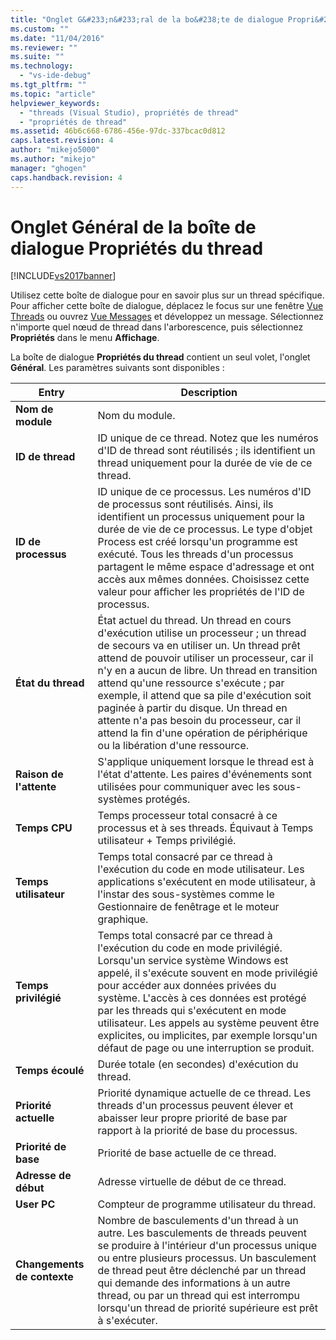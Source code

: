 ```yaml
---
title: "Onglet G&#233;n&#233;ral de la bo&#238;te de dialogue Propri&#233;t&#233;s du thread | Microsoft Docs"
ms.custom: ""
ms.date: "11/04/2016"
ms.reviewer: ""
ms.suite: ""
ms.technology: 
  - "vs-ide-debug"
ms.tgt_pltfrm: ""
ms.topic: "article"
helpviewer_keywords: 
  - "threads (Visual Studio), propriétés de thread"
  - "propriétés de thread"
ms.assetid: 46b6c668-6786-456e-97dc-337bcac0d812
caps.latest.revision: 4
author: "mikejo5000"
ms.author: "mikejo"
manager: "ghogen"
caps.handback.revision: 4
---
```

# Onglet G&#233;n&#233;ral de la bo&#238;te de dialogue Propri&#233;t&#233;s du thread
[!INCLUDE[vs2017banner](../code-quality/includes/vs2017banner.md)]

Utilisez cette boîte de dialogue pour en savoir plus sur un thread spécifique.  Pour afficher cette boîte de dialogue, déplacez le focus sur une fenêtre [Vue Threads](../debugger/threads-view.md) ou ouvrez [Vue Messages](../debugger/messages-view.md) et développez un message.  Sélectionnez n'importe quel nœud de thread dans l'arborescence, puis sélectionnez **Propriétés** dans le menu **Affichage**.  
  
 La boîte de dialogue **Propriétés du thread** contient un seul volet, l'onglet **Général**.  Les paramètres suivants sont disponibles :  
  
|Entry|Description|  
|-----------|-----------------|  
|**Nom de module**|Nom du module.|  
|**ID de thread**|ID unique de ce thread.  Notez que les numéros d'ID de thread sont réutilisés ; ils identifient un thread uniquement pour la durée de vie de ce thread.|  
|**ID de processus**|ID unique de ce processus.  Les numéros d'ID de processus sont réutilisés. Ainsi, ils identifient un processus uniquement pour la durée de vie de ce processus.  Le type d'objet Process est créé lorsqu'un programme est exécuté.  Tous les threads d'un processus partagent le même espace d'adressage et ont accès aux mêmes données.  Choisissez cette valeur pour afficher les propriétés de l'ID de processus.|  
|**État du thread**|État actuel du thread.  Un thread en cours d'exécution utilise un processeur ; un thread de secours va en utiliser un.  Un thread prêt attend de pouvoir utiliser un processeur, car il n'y en a aucun de libre.  Un thread en transition attend qu'une ressource s'exécute ; par exemple, il attend que sa pile d'exécution soit paginée à partir du disque.  Un thread en attente n'a pas besoin du processeur, car il attend la fin d'une opération de périphérique ou la libération d'une ressource.|  
|**Raison de l'attente**|S'applique uniquement lorsque le thread est à l'état d'attente.  Les paires d'événements sont utilisées pour communiquer avec les sous\-systèmes protégés.|  
|**Temps CPU**|Temps processeur total consacré à ce processus et à ses threads.  Équivaut à Temps utilisateur \+ Temps privilégié.|  
|**Temps utilisateur**|Temps total consacré par ce thread à l'exécution du code en mode utilisateur.  Les applications s'exécutent en mode utilisateur, à l'instar des sous\-systèmes comme le Gestionnaire de fenêtrage et le moteur graphique.|  
|**Temps privilégié**|Temps total consacré par ce thread à l'exécution du code en mode privilégié.  Lorsqu'un service système Windows est appelé, il s'exécute souvent en mode privilégié pour accéder aux données privées du système.  L'accès à ces données est protégé par les threads qui s'exécutent en mode utilisateur.  Les appels au système peuvent être explicites, ou implicites, par exemple lorsqu'un défaut de page ou une interruption se produit.|  
|**Temps écoulé**|Durée totale \(en secondes\) d'exécution du thread.|  
|**Priorité actuelle**|Priorité dynamique actuelle de ce thread.  Les threads d'un processus peuvent élever et abaisser leur propre priorité de base par rapport à la priorité de base du processus.|  
|**Priorité de base**|Priorité de base actuelle de ce thread.|  
|**Adresse de début**|Adresse virtuelle de début de ce thread.|  
|**User PC**|Compteur de programme utilisateur du thread.|  
|**Changements de contexte**|Nombre de basculements d'un thread à un autre.  Les basculements de threads peuvent se produire à l'intérieur d'un processus unique ou entre plusieurs processus.  Un basculement de thread peut être déclenché par un thread qui demande des informations à un autre thread, ou par un thread qui est interrompu lorsqu'un thread de priorité supérieure est prêt à s'exécuter.|